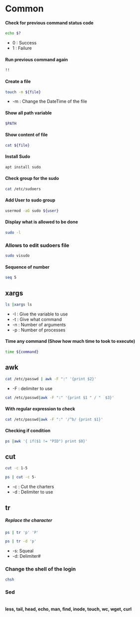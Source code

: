 # Common

#### Check for previous command status code
```sh
echo $?
```
- 0  : Success
- 1 : Failure

#### Run previous command again
```sh
!!
```
#### Create a file
```sh
touch -m ${file}
```
- -m : Change the DateTime of the file
#### Show all path variable
```sh
$PATH
```
#### Show content of file
```sh
cat ${file}
```
#### Install Sudo
```sh
apt install sudo
```
####  Check group for the sudo
```sh
cat /etc/sudoers
```
####  Add User to sudo group
```sh
usermod -aG sudo ${user}
```
####  Display what is allowed to be done
```sh
sudo -l
```
### Allows to edit sudoers file
```sh
sudo visudo
```

#### Sequence of number
```sh
seq 5
```

## xargs
```sh
ls |xargs ls
```
- -I : Give the variable to use
- -t : Give what command 
- -n : Number of arguments
- -p : Number of processes
#### Time any command (Show how much time to took to execute)
```sh
time ${command}
```
## awk
```sh
cat /etc/passwd | awk -F ":" '{print $2}'
```
- -F : delimiter to use

```sh
cat /etc/passwd|awk -F ":" '{print $1 " / "  $3}'
```
#### With regular expression to check
```sh
cat /etc/passwd|awk -F ":" '/^b/ {print $1}'
```
#### Checking if condition
```sh
ps |awk '{ if($1 != "PID") print $0}'
```

## cut
```sh
cut -c 1-5
```
```sh
ps | cut -c 5-
```
- -c : Cut the charters
- -d : Delimiter to use


## tr
##### Replace the character
```sh
ps | tr 'p' 'P'
```
```sh
ps | tr -d 'p'  
```
- -s: Squeal
- -d: Delimiter#
### Change the shell of the login
```sh
chsh
```

### Sed
```sh

```
#### less, tail, head, echo, man, find, inode, touch, wc, wget, curl